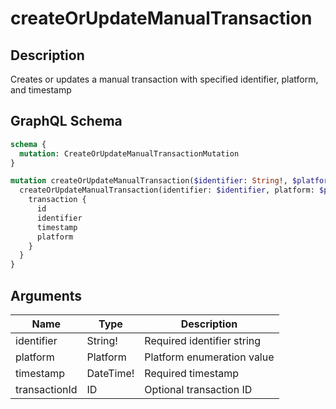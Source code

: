 # createOrUpdateManualTransaction

## Description
Creates or updates a manual transaction with specified identifier, platform, and timestamp

## GraphQL Schema
```graphql
schema {
  mutation: CreateOrUpdateManualTransactionMutation
}

mutation createOrUpdateManualTransaction($identifier: String!, $platform: Platform, $timestamp: DateTime!, $transactionId: ID) {
  createOrUpdateManualTransaction(identifier: $identifier, platform: $platform, timestamp: $timestamp, transactionId: $transactionId) {
    transaction {
      id
      identifier
      timestamp
      platform
    }
  }
}
```

## Arguments
| Name | Type | Description |
|------|------|-------------|
| identifier | String! | Required identifier string |
| platform | Platform | Platform enumeration value |
| timestamp | DateTime! | Required timestamp |
| transactionId | ID | Optional transaction ID |